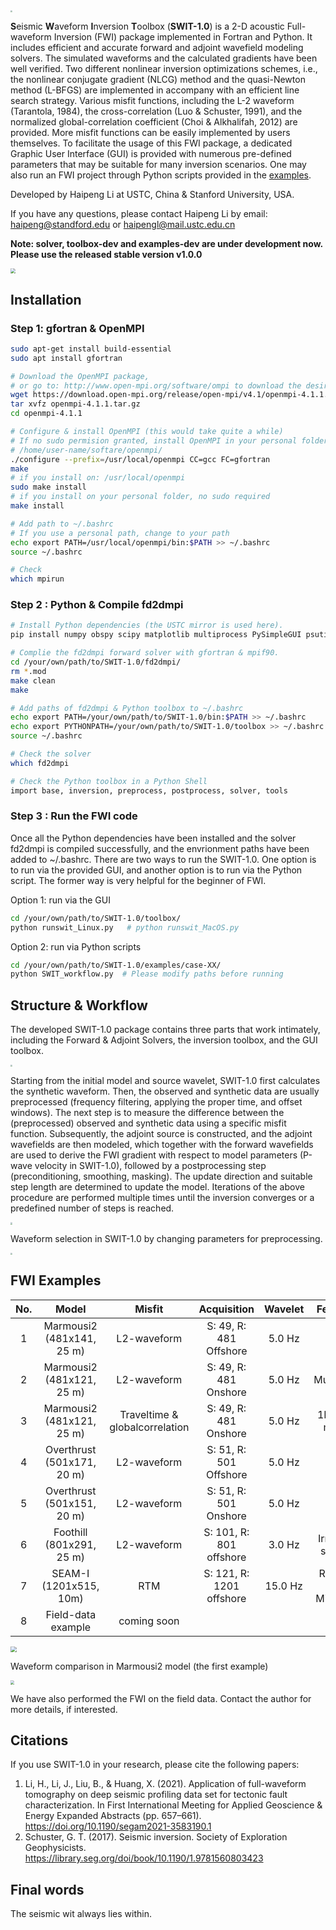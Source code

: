 <img src="./doc/Logo.png" style="zoom:20%;" />

**S**eismic **W**aveform **I**nversion **T**oolbox (**SWIT-1.0**) is a 2-D acoustic Full-waveform Inversion (FWI) package implemented in Fortran and Python. It includes efficient and accurate forward and adjoint wavefield modeling solvers. The simulated waveforms and the calculated gradients have been well verified. Two different nonlinear inversion optimizations schemes, i.e., the nonlinear conjugate gradient (NLCG) method and the quasi-Newton method (L-BFGS) are implemented in accompany with an efficient line search strategy. Various misfit functions, including the L-2 waveform (Tarantola, 1984), the cross-correlation  (Luo & Schuster, 1991), and the normalized global-correlation coefficient (Choi & Alkhalifah, 2012) are provided. More misfit functions can be easily implemented by users themselves. To facilitate the usage of this FWI package, a dedicated Graphic User Interface (GUI) is provided with numerous pre-defined parameters that may be suitable for many inversion scenarios. One may also run an FWI project through Python scripts provided in the [examples](https://github.com/Haipeng-ustc/SWIT-1.0/tree/main/examples).


Developed by Haipeng Li at USTC, China & Stanford University, USA. 

If you have any questions, please contact Haipeng Li by email: haipeng@standford.edu or haipengl@mail.ustc.edu.cn



**Note: solver, toolbox-dev and examples-dev are under development now. Please use the released stable version v1.0.0**


<img src="./doc/GUI.png" style="zoom:50%;" />


## Installation 

### Step 1:  gfortran & OpenMPI

```bash
sudo apt-get install build-essential
sudo apt install gfortran

# Download the OpenMPI package, 
# or go to: http://www.open-mpi.org/software/ompi to download the desired version
wget https://download.open-mpi.org/release/open-mpi/v4.1/openmpi-4.1.1.tar.gz 
tar xvfz openmpi-4.1.1.tar.gz
cd openmpi-4.1.1

# Configure & install OpenMPI (this would take quite a while)
# If no sudo permision granted, install OpenMPI in your personal folder, i.e.
# /home/user-name/softare/openmpi/
./configure --prefix=/usr/local/openmpi CC=gcc FC=gfortran
make
# if you install on: /usr/local/openmpi 
sudo make install
# if you install on your personal folder, no sudo required
make install

# Add path to ~/.bashrc
# If you use a personal path, change to your path
echo export PATH=/usr/local/openmpi/bin:$PATH >> ~/.bashrc
source ~/.bashrc

# Check
which mpirun
```

### Step 2 : Python & Compile fd2dmpi

```bash
# Install Python dependencies (the USTC mirror is used here).
pip install numpy obspy scipy matplotlib multiprocess PySimpleGUI psutil Pillow -i https://pypi.mirrors.ustc.edu.cn/simple/

# Complie the fd2dmpi forward solver with gfortran & mpif90.
cd /your/own/path/to/SWIT-1.0/fd2dmpi/
rm *.mod
make clean
make

# Add paths of fd2dmpi & Python toolbox to ~/.bashrc 
echo export PATH=/your/own/path/to/SWIT-1.0/bin:$PATH >> ~/.bashrc
echo export PYTHONPATH=/your/own/path/to/SWIT-1.0/toolbox >> ~/.bashrc
source ~/.bashrc

# Check the solver 
which fd2dmpi

# Check the Python toolbox in a Python Shell 
import base, inversion, preprocess, postprocess, solver, tools 
```

### Step 3 : Run the FWI code

Once all the Python dependencies have been installed and the solver fd2dmpi is compiled successfully, and the envrionment paths have been added to ~/.bashrc.  There are two ways to run the SWIT-1.0. One option is to run via the provided GUI, and another option is to run via the Python script. The former way is very helpful for the beginner of FWI.

Option 1: run via the GUI

```bash
cd /your/own/path/to/SWIT-1.0/toolbox/
python runswit_Linux.py   # python runswit_MacOS.py    
```

Option 2: run via Python scripts

```bash
cd /your/own/path/to/SWIT-1.0/examples/case-XX/
python SWIT_workflow.py  # Please modify paths before running  
```



## Structure & Workflow

The developed SWIT-1.0 package contains three parts that work intimately, including the Forward & Adjoint Solvers, the inversion toolbox, and the GUI toolbox.

<img src="./doc/Structures.png" style="zoom:20%;" />



Starting from the initial model and source wavelet, SWIT-1.0 first calculates the synthetic waveform.  Then, the observed and synthetic data are usually preprocessed (frequency filtering,  applying the proper time, and offset windows). The next step is to measure the difference between the (preprocessed) observed and synthetic data using a specific misfit function. Subsequently, the adjoint source is constructed, and the adjoint wavefields are then modeled, which together with the forward wavefields are used to derive the FWI gradient with respect to model parameters (P-wave velocity in SWIT-1.0), followed by a postprocessing step (preconditioning, smoothing, masking). The update direction and suitable step length are determined to update the model. Iterations of the above procedure are performed multiple times until the inversion converges or a predefined number of steps is reached.

<img src="./doc/Workflow.png" style="zoom:20%;" />

Waveform selection in SWIT-1.0 by changing parameters for preprocessing.

<img src="./doc/waveform-selection.png" style="zoom:20%;" />

## FWI Examples

| No.  |              Model              |             Misfit             |       Acquisition        | Wavelet |        Features        |
| :--: | :-----------------------------: | :----------------------------: | :----------------------: | :-----: | :--------------------: |
|  1   |    Marmousi2 (481x141, 25 m)    |          L2-waveform           |  S: 49, R: 481 Offshore  | 5.0 Hz  |           -            |
|  2   |    Marmousi2 (481x121, 25 m)    |          L2-waveform           |  S: 49, R: 481 Onshore   | 5.0 Hz  |       Multiscale       |
|  3   |    Marmousi2 (481x121, 25 m)    | Traveltime & globalcorrelation |  S: 49, R: 481 Onshore   | 5.0 Hz  |    1D Initial model    |
|  4   |   Overthrust (501x171, 20 m)    |          L2-waveform           |  S: 51, R: 501 Offshore  | 5.0 Hz  |           -            |
|  5   |   Overthrust (501x151, 20 m)    |          L2-waveform           |  S: 51, R: 501 Onshore   | 5.0 Hz  |           -            |
|  6   | Foothill        (801x291, 25 m) |          L2-waveform           | S: 101, R: 801 offshore  | 3.0 Hz  |    Irregular seabed    |
|  7   |  SEAM-I       (1201x515, 10m)   |              RTM               | S: 121, R: 1201 offshore | 15.0 Hz | Reverse Time Migration |
|  8   |       Field-data example        |          coming soon           |                          |         |                        |



<img src="./doc/FWI.png" style="zoom:60%;" />

Waveform comparison in Marmousi2 model (the first example)

<img src="./doc/waveform.png" style="zoom:40%;" />

We have also performed the FWI on the field data. Contact the author for more details, if interested.



## Citations

If you use SWIT-1.0 in your research, please cite the following papers:
1. Li, H., Li, J., Liu, B., & Huang, X. (2021). Application of full-waveform tomography on deep seismic profiling data set for tectonic fault characterization. In First International Meeting for Applied Geoscience & Energy Expanded Abstracts (pp. 657–661). https://doi.org/10.1190/segam2021-3583190.1
2. Schuster, G. T. (2017). Seismic inversion. Society of Exploration Geophysicists. https://library.seg.org/doi/book/10.1190/1.9781560803423

## Final words
The seismic wit always lies within.
